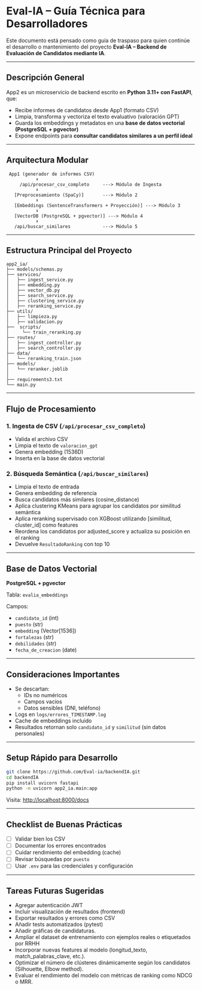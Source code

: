 # Eval-IA – Guía Técnica para Desarrolladores

Este documento está pensado como guía de traspaso para quien continúe el desarrollo o mantenimiento del proyecto **Eval-IA – Backend de Evaluación de Candidatos mediante IA**.

---

## Descripción General

App2 es un microservicio de backend escrito en **Python 3.11+ con FastAPI**, que:

- Recibe informes de candidatos desde App1 (formato CSV)
- Limpia, transforma y vectoriza el texto evaluativo (valoración GPT)
- Guarda los embeddings y metadatos en una **base de datos vectorial (PostgreSQL + pgvector)**
- Expone endpoints para **consultar candidatos similares a un perfil ideal**

---

## Arquitectura Modular

```text
 App1 (generador de informes CSV)
           ⬇
     /api/procesar_csv_completo     ---> Módulo de Ingesta
           ⬇
   [Preprocesamiento (SpaCy)]       ---> Módulo 2
           ⬇
   [Embeddings (SentenceTransformers + Proyección)] ---> Módulo 3
           ⬇
   [VectorDB (PostgreSQL + pgvector)] ---> Módulo 4
           ⬇
   /api/buscar_similares            ---> Módulo 5
```

---

## Estructura Principal del Proyecto

```
app2_ia/
├── models/schemas.py
├── services/
│   ├── ingest_service.py
│   ├── embedding.py
│   ├── vector_db.py
│   ├── search_service.py
│   ├── clustering_service.py
│   ├── reranking_service.py
├── utils/
│   ├── limpieza.py
│   ├── validacion.py
├──  scripts/
│     └── train_reranking.py
├── routes/
│   ├── ingest_controller.py
│   ├── search_controller.py
├── data/
│   └── reranking_train.json  
├── models/
│   └── reranker.joblib  
│
├── requirements3.txt
└── main.py
```

---

## Flujo de Procesamiento

### 1. Ingesta de CSV (`/api/procesar_csv_completo`)
- Valida el archivo CSV
- Limpia el texto de `valoracion_gpt`
- Genera embedding (1536D)
- Inserta en la base de datos vectorial

### 2. Búsqueda Semántica (`/api/buscar_similares`)
- Limpia el texto de entrada
- Genera embedding de referencia
- Busca candidatos más similares (cosine_distance)
- Aplica clustering KMeans para agrupar los candidatos por similitud semántica
- Aplica reranking supervisado con XGBoost utilizando [similitud, cluster_id] como features
- Reordena los candidatos por adjusted_score y actualiza su posición en el ranking
- Devuelve `ResultadoRanking` con top 10

---

## Base de Datos Vectorial

**PostgreSQL + pgvector**

Tabla: `evalia_embeddings`

Campos:

- `candidato_id` (int)
- `puesto` (str)
- `embedding` (Vector[1536])
- `fortalezas` (str)
- `debilidades` (str)
- `fecha_de_creacion` (date)


---

## Consideraciones Importantes

- Se descartan:
  - IDs no numéricos
  - Campos vacíos
  - Datos sensibles (DNI, teléfono)
- Logs en `logs/errores_TIMESTAMP.log`
- Cache de embeddings incluido
- Resultados retornan solo `candidato_id` y `similitud` (sin datos personales)

---

## Setup Rápido para Desarrollo

```bash
git clone https://github.com/Eval-ia/backendIA.git
cd backendIA
pip install uvicorn fastapi
python -m uvicorn app2_ia.main:app
```

Visita: [http://localhost:8000/docs](http://localhost:8000/docs)

---

## Checklist de Buenas Prácticas

- [ ] Validar bien los CSV
- [ ] Documentar los errores encontrados
- [ ] Cuidar rendimiento del embedding (cache)
- [ ] Revisar búsquedas por `puesto`
- [ ] Usar `.env` para las credenciales y configuración

---

## Tareas Futuras Sugeridas

- Agregar autenticación JWT
- Incluir visualización de resultados (frontend)
- Exportar resultados y errores como CSV
- Añadir tests automatizados (pytest)
- Añadir gráficas de candidaturas.
- Ampliar el dataset de entrenamiento con ejemplos reales o etiquetados por RRHH
- Incorporar nuevas features al modelo (longitud_texto, match_palabras_clave, etc.).
- Optimizar el número de clústeres dinámicamente según los candidatos (Silhouette, Elbow method).
- Evaluar el rendimiento del modelo con métricas de ranking como NDCG o MRR.
